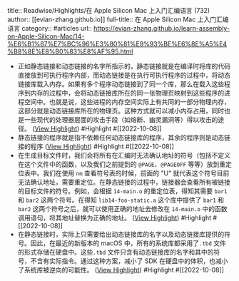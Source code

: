 title:: Readwise/Highlights/在 Apple Silicon Mac 上入门汇编语言 (732)
author:: [[evian-zhang.github.io]]
full-title:: 在 Apple Silicon Mac 上入门汇编语言
category:: #articles
url:: https://evian-zhang.github.io/learn-assembly-on-Apple-Silicon-Mac/14-%E6%B1%87%E7%BC%96%E3%80%81%E9%93%BE%E6%8E%A5%E4%B8%8E%E8%B0%83%E8%AF%95.html

- 正如静态链接和动态链接的名字所指示的，静态链接就是在编译时将库的代码直接放到可执行程序内部，而动态链接是在执行可执行程序的过程中，将动态链接库载入内存。如果有多个程序动态链接到了同一个库，那么在载入这些程序到内存的过程中，会将动态链接库所在的同一张物理页映射到这些程序的进程空间中。也就是说，这些进程的内存空间实际上有共同的一部分物理内存，这部分就是动态链接库所在的物理页。这种方式就可以减小内存占用，同时也是一些现代的处理器层面的攻击手段（如熔断、幽灵漏洞等）得以攻击的途径。 ([View Highlight](https://read.readwise.io/read/01gevcs75ztgr5fgyhy4wghj0f)) #Highlight #[[2022-10-08]]
- 静态链接的程序就是指不依赖任何动态链接库的程序，其余的程序则是动态链接的程序 ([View Highlight](https://read.readwise.io/read/01gevcsvcy9ted71j3m0jzf6fy)) #Highlight #[[2022-10-08]]
- 在生成目标文件时，我们会将所有在汇编时无法确认地址的符号（包括不定义在这个文件中的函数，以及我们之前提到的 `@PAGE`、`@PAGEOFF` 等等）放到重定位表中。我们在使用 `nm` 查看符号表的时候，前面的 "U" 就代表这个符号目前无法确认地址，需要重定位。在静态链接的过程中，链接器会查看所有被链接的目标文件的符号。例如，会根据 `14-main.o` 的重定位表，得知其需要 `bar1` 和 `bar2` 这两个符号。在得知 `lib14-foo-static.a` 这个库中提供了 `bar1` 和 `bar2` 这两个符号之后，就可以使用正确的地址去修改在 `14-main.o` 中的函数调用语句，将其地址替换为正确的地址。 ([View Highlight](https://read.readwise.io/read/01gevd1mk3fny69thvdwgyrata)) #Highlight #[[2022-10-08]]
- 在静态链接时，实际上只需要给出动态链接库的名字以及动态链接库提供的符号。因此，在最近的新版本的 macOS 中，所有的系统库都采用了`.tbd` 文件的形式存储在硬盘中。这些`.tbd` 文件只含有动态链接库的名字和其中的符号，不含有实际指令。通过这种方案，减小了 SDK 在硬盘中的体积，也减小了系统库被逆向的可能性。 ([View Highlight](https://read.readwise.io/read/01gevdh3tz8kzdpecbkxe1at15)) #Highlight #[[2022-10-08]]